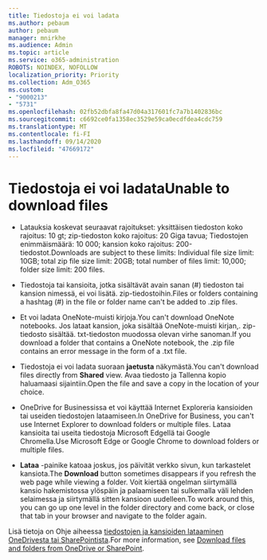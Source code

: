 ```yaml
---
title: Tiedostoja ei voi ladata
ms.author: pebaum
author: pebaum
manager: mnirkhe
ms.audience: Admin
ms.topic: article
ms.service: o365-administration
ROBOTS: NOINDEX, NOFOLLOW
localization_priority: Priority
ms.collection: Adm_O365
ms.custom:
- "9000213"
- "5731"
ms.openlocfilehash: 02fb52dbfa8fa47d04a317601fc7a7b1402836bc
ms.sourcegitcommit: c6692ce0fa1358ec3529e59ca0ecdfdea4cdc759
ms.translationtype: MT
ms.contentlocale: fi-FI
ms.lasthandoff: 09/14/2020
ms.locfileid: "47669172"
---
```

# <a name="unable-to-download-files"></a><span data-ttu-id="72419-102">Tiedostoja ei voi ladata</span><span class="sxs-lookup"><span data-stu-id="72419-102">Unable to download files</span></span>

- <span data-ttu-id="72419-103">Latauksia koskevat seuraavat rajoitukset: yksittäisen tiedoston koko rajoitus: 10 gt; zip-tiedoston koko rajoitus: 20 Giga tavua; Tiedostojen enimmäismäärä: 10 000; kansion koko rajoitus: 200-tiedostot.</span><span class="sxs-lookup"><span data-stu-id="72419-103">Downloads are subject to these limits: Individual file size limit: 10GB; total zip file size limit: 20GB; total number of files limit: 10,000; folder size limit: 200 files.</span></span>
- <span data-ttu-id="72419-104">Tiedostoja tai kansioita, jotka sisältävät avain sanan (#) tiedoston tai kansion nimessä, ei voi lisätä. zip-tiedostoihin.</span><span class="sxs-lookup"><span data-stu-id="72419-104">Files or folders containing a hashtag (#) in the file or folder name can't be added to .zip files.</span></span>  
    
- <span data-ttu-id="72419-105">Et voi ladata OneNote-muisti kirjoja.</span><span class="sxs-lookup"><span data-stu-id="72419-105">You can't download OneNote notebooks.</span></span> <span data-ttu-id="72419-106">Jos lataat kansion, joka sisältää OneNote-muisti kirjan,. zip-tiedosto sisältää. txt-tiedoston muodossa olevan virhe sanoman.</span><span class="sxs-lookup"><span data-stu-id="72419-106">If you download a folder that contains a OneNote notebook, the .zip file contains an error message in the form of a .txt file.</span></span>  
    
- <span data-ttu-id="72419-107">Tiedostoja ei voi ladata suoraan **jaetusta**  näkymästä.</span><span class="sxs-lookup"><span data-stu-id="72419-107">You can't download files directly from **Shared**  view.</span></span> <span data-ttu-id="72419-108">Avaa tiedosto ja Tallenna kopio haluamaasi sijaintiin.</span><span class="sxs-lookup"><span data-stu-id="72419-108">Open the file and save a copy in the location of your choice.</span></span>  
    
- <span data-ttu-id="72419-109">OneDrive for Businessissa et voi käyttää Internet Exploreria kansioiden tai useiden tiedostojen lataamiseen.</span><span class="sxs-lookup"><span data-stu-id="72419-109">In OneDrive for Business, you can't use Internet Explorer to download folders or multiple files.</span></span> <span data-ttu-id="72419-110">Lataa kansioita tai useita tiedostoja Microsoft Edgellä tai Google Chromella.</span><span class="sxs-lookup"><span data-stu-id="72419-110">Use Microsoft Edge or Google Chrome to download folders or multiple files.</span></span>  
    
- <span data-ttu-id="72419-111">**Lataa** -painike katoaa joskus, jos päivität verkko sivun, kun tarkastelet kansiota.</span><span class="sxs-lookup"><span data-stu-id="72419-111">The **Download** button sometimes disappears if you refresh the web page while viewing a folder.</span></span> <span data-ttu-id="72419-112">Voit kiertää ongelman siirtymällä kansio hakemistossa ylöspäin ja palaamiseen tai sulkemalla väli lehden selaimessa ja siirtymällä sitten kansioon uudelleen.</span><span class="sxs-lookup"><span data-stu-id="72419-112">To work around this, you can go up one level in the folder directory and come back, or close that tab in your browser and navigate to the folder again.</span></span>  
    
<span data-ttu-id="72419-113">Lisä tietoja on Ohje aiheessa [tiedostojen ja kansioiden lataaminen OneDrivesta tai SharePointista](https://support.office.com/article/download-files-and-folders-from-onedrive-or-sharepoint-5c7397b7-19c7-4893-84fe-d02e8fa5df05).</span><span class="sxs-lookup"><span data-stu-id="72419-113">For more information, see [Download files and folders from OneDrive or SharePoint](https://support.office.com/article/download-files-and-folders-from-onedrive-or-sharepoint-5c7397b7-19c7-4893-84fe-d02e8fa5df05).</span></span>